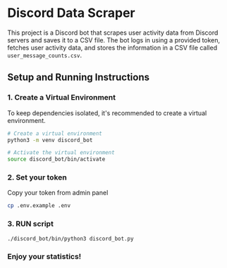 # Discord Data Scraper

This project is a Discord bot that scrapes user activity data from Discord servers and saves it to a CSV file. The bot logs in using a provided token, fetches user activity data, and stores the information in a CSV file called `user_message_counts.csv`.

## Setup and Running Instructions

### 1. Create a Virtual Environment

To keep dependencies isolated, it's recommended to create a virtual environment.

```sh
# Create a virtual environment
python3 -m venv discord_bot

# Activate the virtual environment
source discord_bot/bin/activate
```

### 2. Set your token

Copy your token from admin panel

```sh
cp .env.example .env
```

### 3. RUN script

```sh
./discord_bot/bin/python3 discord_bot.py
```

### Enjoy your statistics!